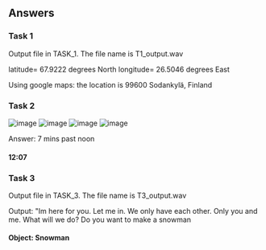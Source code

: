 ## Answers
### Task 1
Output file in TASK_1. The file name is T1_output.wav

latitude= 67.9222 degrees North
longitude= 26.5046 degrees East

Using google maps: the location is 99600 Sodankylä, Finland

### Task 2
![image](https://github.com/Avitra2002/CSIT-Mini-Challenge-Audio/assets/99790753/0a9f1fe3-7f46-4eda-b6cf-24bb07dd1d02)
![image](https://github.com/Avitra2002/CSIT-Mini-Challenge-Audio/assets/99790753/6a547b18-3c8f-4594-99e6-b00eb1a7c766)
![image](https://github.com/Avitra2002/CSIT-Mini-Challenge-Audio/assets/99790753/e2f5dc88-d6ce-458c-baf1-2f9890901f5a)
![image](https://github.com/Avitra2002/CSIT-Mini-Challenge-Audio/assets/99790753/2a4ec6a9-d5f5-4f40-8eed-f518d739ca2b)

Answer: 7 mins past noon
#### 12:07

### Task 3
Output file in TASK_3. The file name is T3_output.wav

Output: "Im here for you. Let me in. We only have each other. Only you and me. What will we do? Do you want to make a snowman

#### Object: Snowman


